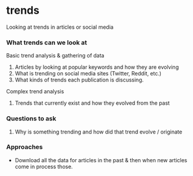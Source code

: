 # trends

Looking at trends in articles or social media

### What trends can we look at

Basic trend analysis & gathering of data

1. Articles by looking at popular keywords and how they are evolving
2. What is trending on social media sites (Twitter, Reddit, etc.)
3. What kinds of trends each publication is discussing.

Complex trend analysis

1. Trends that currently exist and how they evolved from the past

### Questions to ask

1. Why is something trending and how did that trend evolve / originate

### Approaches

- Download all the data for articles in the past & then when new articles come in process those.

